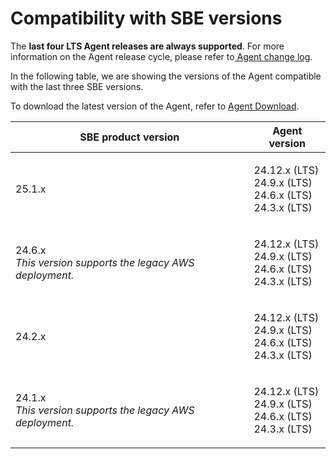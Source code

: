 # Compatibility with SBE versions

The **last four LTS Agent releases are always supported**. For more information on the Agent release cycle, please refer to[ Agent change log](../change-log/agent/).

In the following table, we are showing the versions of the Agent compatible with the last three SBE versions.

To download the latest version of the Agent, refer to [Agent Download](agent-download.md).

| SBE product version                                                        | Agent version                                                        |
| -------------------------------------------------------------------------- | -------------------------------------------------------------------- |
| 25.1.x                                                                     | <p>24.12.x (LTS)<br>24.9.x (LTS)<br>24.6.x (LTS)<br>24.3.x (LTS)</p> |
| <p>24.6.x<br><em>This version supports the legacy AWS deployment.</em></p> | <p>24.12.x (LTS)<br>24.9.x (LTS)<br>24.6.x (LTS)<br>24.3.x (LTS)</p> |
| 24.2.x                                                                     | <p>24.12.x (LTS)<br>24.9.x (LTS)<br>24.6.x (LTS)<br>24.3.x (LTS)</p> |
| <p>24.1.x<br><em>This version supports the legacy AWS deployment.</em></p> | <p>24.12.x (LTS)<br>24.9.x (LTS)<br>24.6.x (LTS)<br>24.3.x (LTS)</p> |

